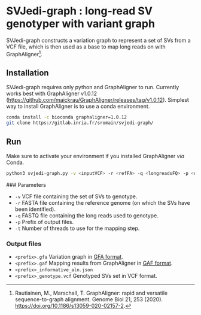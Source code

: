 # SVJedi-graph : long-read SV genotyper with variant graph

SVJedi-graph constructs a variation graph to represent a set of SVs from a VCF file, which is then used as a base to map long reads on with GraphAligner[^1].

[^1]: Rautiainen, M., Marschall, T. GraphAligner: rapid and versatile sequence-to-graph alignment. Genome Biol 21, 253 (2020). https://doi.org/10.1186/s13059-020-02157-2.

## Installation

SVJedi-graph requires only python and GraphAligner to run. Currently works best with GraphAligner v1.0.12 (https://github.com/maickrau/GraphAligner/releases/tag/v1.0.12). Simplest way to install GraphAligner is to use a conda environment.

```bash
conda install -c bioconda graphaligner=1.0.12
git clone https://gitlab.inria.fr/sromain/svjedi-graph/
```

## Run

Make sure to activate your environment if you installed GraphAligner _via_ Conda.

```bash
python3 svjedi-graph.py -v <inputVCF> -r <refFA> -q <longreadsFQ> -p <output_prefix> -t <threads>
```


### Parameters


* `-v`  VCF file containing the set of SVs to genotype.
* `-r`  FASTA file containing the reference genome (on which the SVs have been identified).
* `-q`  FASTQ file containing the long reads used to genotype.
* `-p`  Prefix of output files.
* `-t`  Number of threads to use for the mapping step.

### Output files

* `<prefix>.gfa`           Variation graph in [GFA format](https://github.com/GFA-spec/GFA-spec).
* `<prefix>.gaf`           Mapping results from GraphAligner in [GAF format](https://github.com/lh3/gfatools/blob/master/doc/rGFA.md#the-graph-alignment-format-gaf).
* `<prefix>_informative_aln.json`
* `<prefix>_genotype.vcf`  Genotyped SVs set in VCF format.

